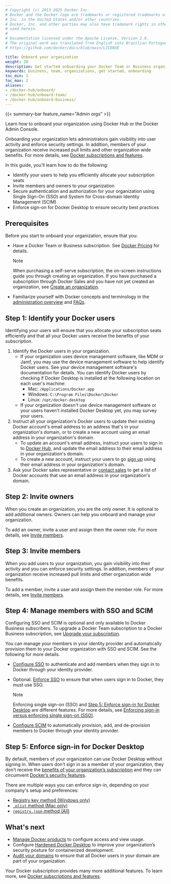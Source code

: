 ```yaml
---
# Copyright (c) 2013-2025 Docker Inc.
# Docker and the Docker logo are trademarks or registered trademarks of Docker,
# Inc. in the United States and/or other countries.
# Docker, Inc. and other parties may also have trademark rights in other terms
# used herein.
#
# Documentation licensed under the Apache License, Version 2.0.
# The original work was translated from English into Brazilian Portuguese.
# https://github.com/docker/docs/blob/main/LICENSE

title: Onboard your organization
weight: 20
description: Get started onboarding your Docker Team or Business organization.
keywords: business, team, organizations, get started, onboarding
toc_min: 1
toc_max: 2
aliases:
- /docker-hub/onboard/
- /docker-hub/onboard-team/
- /docker-hub/onboard-business/
---
```

{{< summary-bar feature_name="Admin orgs" >}}

Learn how to onboard your organization using Docker Hub or the Docker Admin Console.

Onboarding your organization lets administrators gain visibility into user activity and enforce security settings. In addition, members of your organization receive increased pull limits and other organization wide benefits. For more details, see [Docker subscriptions and features](../../subscription/details.md).

In this guide, you'll learn how to do the following:

- Identify your users to help you efficiently allocate your subscription seats
- Invite members and owners to your organization
- Secure authentication and authorization for your organization using Single Sign-On (SSO) and System for Cross-domain Identity Management (SCIM)
- Enforce sign-on for Docker Desktop to ensure security best practices

## Prerequisites

Before you start to onboard your organization, ensure that you:

- Have a Docker Team or Business subscription. See [Docker Pricing](https://www.docker.com/pricing/) for details.

  > [!NOTE]
  >
  > When purchasing a self-serve subscription, the on-screen instructions guide you through creating an organization. If you have purchased a subscription through Docker Sales and you have not yet created an organization, see [Create an organization](/admin/organization/orgs).

- Familiarize yourself with Docker concepts and terminology in the [administration overview](../_index.md) and [FAQs](/faq/admin/general-faqs/).

## Step 1: Identify your Docker users

Identifying your users will ensure that you allocate your subscription seats efficiently and that all your Docker users receive the benefits of your subscription.

1. Identify the Docker users in your organization.
   - If your organization uses device management software, like MDM or Jamf, you may use the device management software to help identify Docker users. See your device management software's documentation for details. You can identify Docker users by checking if Docker Desktop is installed at the following location on each user's machine:
      - Mac: `/Applications/Docker.app`
      - Windows: `C:\Program Files\Docker\Docker`
      - Linux: `/opt/docker-desktop`
   - If your organization doesn't use device management software or your users haven't installed Docker Desktop yet, you may survey your users.
2. Instruct all your organization's Docker users to update their existing Docker account's email address to an address that's in your organization's domain, or to create a new account using an email address in your organization's domain.
   - To update an account's email address, instruct your users to sign in to [Docker Hub](https://hub.docker.com), and update the email address to their email address in your organization's domain.
   - To create a new account, instruct your users to go [sign up](https://hub.docker.com/signup) using their email address in your organization's domain.
3. Ask your Docker sales representative or [contact sales](https://www.docker.com/pricing/contact-sales/) to get a list of Docker accounts that use an email address in your organization's domain.

## Step 2: Invite owners

When you create an organization, you are the only owner. It is optional to add additional owners. Owners can help you onboard and manage your organization.

To add an owner, invite a user and assign them the owner role. For more details, see [Invite members](/admin/organization/members/).

## Step 3: Invite members

When you add users to your organization, you gain visibility into their activity and you can enforce security settings. In addition, members of your organization receive increased pull limits and other organization wide benefits.

To add a member, invite a user and assign them the member role. For more details, see [Invite members](/admin/organization/members/).

## Step 4: Manage members with SSO and SCIM

Configuring SSO and SCIM is optional and only available to Docker Business subscribers. To upgrade a Docker Team subscription to a Docker Business subscription, see [Upgrade your subscription](/subscription/upgrade/).

You can manage your members in your identity provider and automatically provision them to your Docker organization with SSO and SCIM. See the following for more details.
   - [Configure SSO](/manuals/security/for-admins/single-sign-on/configure.md) to authenticate and add members when they sign in to Docker through your identity provider.
   - Optional. [Enforce SSO](/manuals/security/for-admins/single-sign-on/connect.md) to ensure that when users sign in to Docker, they must use SSO.

     > [!NOTE]
     >
     > Enforcing single sign-on (SSO) and [Step 5: Enforce sign-in for Docker
     > Desktop](#step-5-enforce-sign-in-for-docker-desktop) are different
     > features. For more details, see
     > [Enforcing sign-in versus enforcing single sign-on (SSO)](/security/for-admins/enforce-sign-in/#enforcing-sign-in-versus-enforcing-single-sign-on-sso).

   - [Configure SCIM](/security/for-admins/provisioning/scim/) to automatically provision, add, and de-provision members to Docker through your identity provider.

## Step 5: Enforce sign-in for Docker Desktop

By default, members of your organization can use Docker Desktop without signing
in. When users don’t sign in as a member of your organization, they don’t
receive the [benefits of your organization’s subscription](../../subscription/details.md) and they can circumvent [Docker’s security features](/security/for-admins/hardened-desktop/).

There are multiple ways you can enforce sign-in, depending on your company's setup and preferences:
- [Registry key method (Windows only)](/security/for-admins/enforce-sign-in/methods/#registry-key-method-windows-only)
- [`.plist` method (Mac only)](/security/for-admins/enforce-sign-in/methods/#plist-method-mac-only)
- [`registry.json` method (All)](/security/for-admins/enforce-sign-in/methods/#registryjson-method-all)

## What's next

- [Manage Docker products](./manage-products.md) to configure access and view usage.
- Configure [Hardened Docker Desktop](/desktop/hardened-desktop/) to improve your organization’s security posture for containerized development.
- [Audit your domains](/docker-hub/domain-audit/) to ensure that all Docker users in your domain are part of your organization.

Your Docker subscription provides many more additional features. To learn more, see [Docker subscriptions and features](/subscription/details/).
